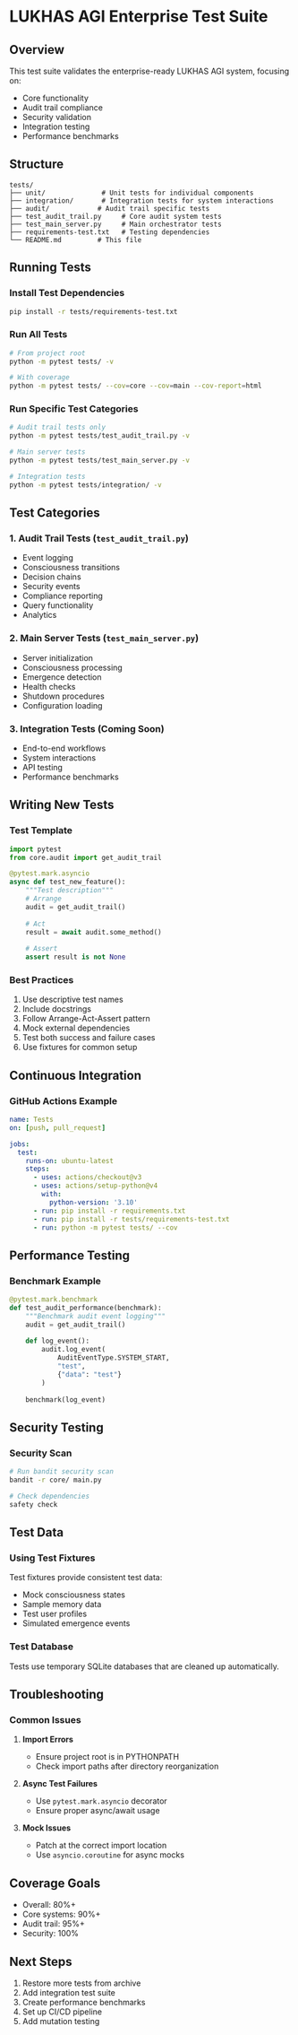 # LUKHAS AGI Enterprise Test Suite

## Overview

This test suite validates the enterprise-ready LUKHAS AGI system, focusing on:
- Core functionality
- Audit trail compliance
- Security validation
- Integration testing
- Performance benchmarks

## Structure

```
tests/
├── unit/              # Unit tests for individual components
├── integration/       # Integration tests for system interactions
├── audit/            # Audit trail specific tests
├── test_audit_trail.py     # Core audit system tests
├── test_main_server.py     # Main orchestrator tests
├── requirements-test.txt   # Testing dependencies
└── README.md         # This file
```

## Running Tests

### Install Test Dependencies
```bash
pip install -r tests/requirements-test.txt
```

### Run All Tests
```bash
# From project root
python -m pytest tests/ -v

# With coverage
python -m pytest tests/ --cov=core --cov=main --cov-report=html
```

### Run Specific Test Categories
```bash
# Audit trail tests only
python -m pytest tests/test_audit_trail.py -v

# Main server tests
python -m pytest tests/test_main_server.py -v

# Integration tests
python -m pytest tests/integration/ -v
```

## Test Categories

### 1. Audit Trail Tests (`test_audit_trail.py`)
- Event logging
- Consciousness transitions
- Decision chains
- Security events
- Compliance reporting
- Query functionality
- Analytics

### 2. Main Server Tests (`test_main_server.py`)
- Server initialization
- Consciousness processing
- Emergence detection
- Health checks
- Shutdown procedures
- Configuration loading

### 3. Integration Tests (Coming Soon)
- End-to-end workflows
- System interactions
- API testing
- Performance benchmarks

## Writing New Tests

### Test Template
```python
import pytest
from core.audit import get_audit_trail

@pytest.mark.asyncio
async def test_new_feature():
    """Test description"""
    # Arrange
    audit = get_audit_trail()
    
    # Act
    result = await audit.some_method()
    
    # Assert
    assert result is not None
```

### Best Practices
1. Use descriptive test names
2. Include docstrings
3. Follow Arrange-Act-Assert pattern
4. Mock external dependencies
5. Test both success and failure cases
6. Use fixtures for common setup

## Continuous Integration

### GitHub Actions Example
```yaml
name: Tests
on: [push, pull_request]

jobs:
  test:
    runs-on: ubuntu-latest
    steps:
      - uses: actions/checkout@v3
      - uses: actions/setup-python@v4
        with:
          python-version: '3.10'
      - run: pip install -r requirements.txt
      - run: pip install -r tests/requirements-test.txt
      - run: python -m pytest tests/ --cov
```

## Performance Testing

### Benchmark Example
```python
@pytest.mark.benchmark
def test_audit_performance(benchmark):
    """Benchmark audit event logging"""
    audit = get_audit_trail()
    
    def log_event():
        audit.log_event(
            AuditEventType.SYSTEM_START,
            "test",
            {"data": "test"}
        )
    
    benchmark(log_event)
```

## Security Testing

### Security Scan
```bash
# Run bandit security scan
bandit -r core/ main.py

# Check dependencies
safety check
```

## Test Data

### Using Test Fixtures
Test fixtures provide consistent test data:
- Mock consciousness states
- Sample memory data
- Test user profiles
- Simulated emergence events

### Test Database
Tests use temporary SQLite databases that are cleaned up automatically.

## Troubleshooting

### Common Issues

1. **Import Errors**
   - Ensure project root is in PYTHONPATH
   - Check import paths after directory reorganization

2. **Async Test Failures**
   - Use `pytest.mark.asyncio` decorator
   - Ensure proper async/await usage

3. **Mock Issues**
   - Patch at the correct import location
   - Use `asyncio.coroutine` for async mocks

## Coverage Goals

- Overall: 80%+
- Core systems: 90%+
- Audit trail: 95%+
- Security: 100%

## Next Steps

1. Restore more tests from archive
2. Add integration test suite
3. Create performance benchmarks
4. Set up CI/CD pipeline
5. Add mutation testing